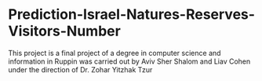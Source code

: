 # Prediction-Israel-Natures-Reserves-Visitors-Number

This project is a final project of a degree in computer science and information in Ruppin was carried out by Aviv Sher Shalom and Liav Cohen under the direction of Dr. Zohar Yitzhak Tzur
